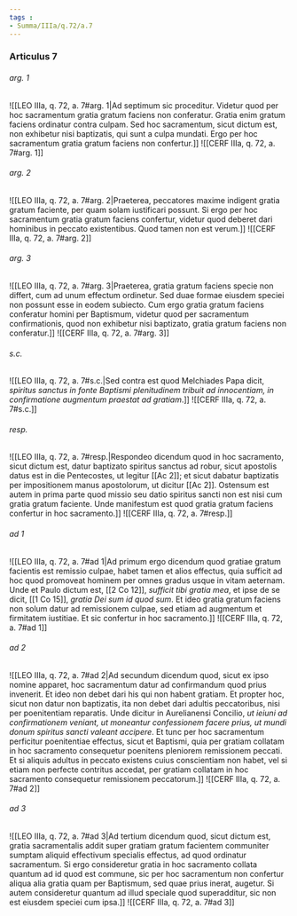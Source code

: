```yaml
---
tags : 
- Summa/IIIa/q.72/a.7
---
```


### Articulus 7

###### arg. 1
![[LEO IIIa, q. 72, a. 7#arg. 1|Ad septimum sic proceditur. Videtur quod per hoc sacramentum gratia gratum faciens non conferatur. Gratia enim gratum faciens ordinatur contra culpam. Sed hoc sacramentum, sicut dictum est, non exhibetur nisi baptizatis, qui sunt a culpa mundati. Ergo per hoc sacramentum gratia gratum faciens non confertur.]]
![[CERF IIIa, q. 72, a. 7#arg. 1]]

###### arg. 2
![[LEO IIIa, q. 72, a. 7#arg. 2|Praeterea, peccatores maxime indigent gratia gratum faciente, per quam solam iustificari possunt. Si ergo per hoc sacramentum gratia gratum faciens confertur, videtur quod deberet dari hominibus in peccato existentibus. Quod tamen non est verum.]]
![[CERF IIIa, q. 72, a. 7#arg. 2]]

###### arg. 3
![[LEO IIIa, q. 72, a. 7#arg. 3|Praeterea, gratia gratum faciens specie non differt, cum ad unum effectum ordinetur. Sed duae formae eiusdem speciei non possunt esse in eodem subiecto. Cum ergo gratia gratum faciens conferatur homini per Baptismum, videtur quod per sacramentum confirmationis, quod non exhibetur nisi baptizato, gratia gratum faciens non conferatur.]]
![[CERF IIIa, q. 72, a. 7#arg. 3]]

###### s.c.
![[LEO IIIa, q. 72, a. 7#s.c.|Sed contra est quod Melchiades Papa dicit, *spiritus sanctus in fonte Baptismi plenitudinem tribuit ad innocentiam, in confirmatione augmentum praestat ad gratiam*.]]
![[CERF IIIa, q. 72, a. 7#s.c.]]

###### resp.
![[LEO IIIa, q. 72, a. 7#resp.|Respondeo dicendum quod in hoc sacramento, sicut dictum est, datur baptizato spiritus sanctus ad robur, sicut apostolis datus est in die Pentecostes, ut legitur [[Ac 2]]; et sicut dabatur baptizatis per impositionem manus apostolorum, ut dicitur [[Ac 2]]. Ostensum est autem in prima parte quod missio seu datio spiritus sancti non est nisi cum gratia gratum faciente. Unde manifestum est quod gratia gratum faciens confertur in hoc sacramento.]]
![[CERF IIIa, q. 72, a. 7#resp.]]

###### ad 1
![[LEO IIIa, q. 72, a. 7#ad 1|Ad primum ergo dicendum quod gratiae gratum facientis est remissio culpae, habet tamen et alios effectus, quia sufficit ad hoc quod promoveat hominem per omnes gradus usque in vitam aeternam. Unde et Paulo dictum est, [[2 Co 12]], *sufficit tibi gratia mea*, et ipse de se dicit, [[1 Co 15]], *gratia Dei sum id quod sum*. Et ideo gratia gratum faciens non solum datur ad remissionem culpae, sed etiam ad augmentum et firmitatem iustitiae. Et sic confertur in hoc sacramento.]]
![[CERF IIIa, q. 72, a. 7#ad 1]]

###### ad 2
![[LEO IIIa, q. 72, a. 7#ad 2|Ad secundum dicendum quod, sicut ex ipso nomine apparet, hoc sacramentum datur ad confirmandum quod prius invenerit. Et ideo non debet dari his qui non habent gratiam. Et propter hoc, sicut non datur non baptizatis, ita non debet dari adultis peccatoribus, nisi per poenitentiam reparatis. Unde dicitur in Aurelianensi Concilio, *ut ieiuni ad confirmationem veniant, ut moneantur confessionem facere prius, ut mundi donum spiritus sancti valeant accipere*. Et tunc per hoc sacramentum perficitur poenitentiae effectus, sicut et Baptismi, quia per gratiam collatam in hoc sacramento consequetur poenitens pleniorem remissionem peccati. Et si aliquis adultus in peccato existens cuius conscientiam non habet, vel si etiam non perfecte contritus accedat, per gratiam collatam in hoc sacramento consequetur remissionem peccatorum.]]
![[CERF IIIa, q. 72, a. 7#ad 2]]

###### ad 3
![[LEO IIIa, q. 72, a. 7#ad 3|Ad tertium dicendum quod, sicut dictum est, gratia sacramentalis addit super gratiam gratum facientem communiter sumptam aliquid effectivum specialis effectus, ad quod ordinatur sacramentum. Si ergo consideretur gratia in hoc sacramento collata quantum ad id quod est commune, sic per hoc sacramentum non confertur aliqua alia gratia quam per Baptismum, sed quae prius inerat, augetur. Si autem consideretur quantum ad illud speciale quod superadditur, sic non est eiusdem speciei cum ipsa.]]
![[CERF IIIa, q. 72, a. 7#ad 3]]

